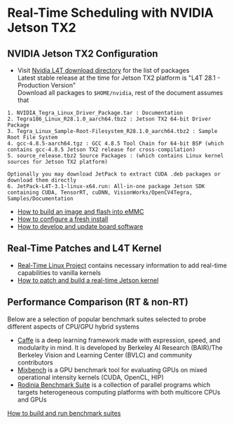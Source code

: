 # Real-Time Scheduling with NVIDIA Jetson TX2

## NVIDIA Jetson TX2 Configuration
* Visit [Nvidia L4T download directory](https://developer.nvidia.com/embedded/linux-tegra) for the list of packages  
Latest stable release at the time for Jetson TX2 platform is "L4T 28.1 - Production Version"  
Download all packages to `$HOME/nvidia`, rest of the document assumes that
```
1. NVIDIA_Tegra_Linux_Driver_Package.tar : Documentation
2. Tegra186_Linux_R28.1.0_aarch64.tbz2 : Jetson TX2 64-bit Driver Package
3. Tegra_Linux_Sample-Root-Filesystem_R28.1.0_aarch64.tbz2 : Sample Root File System
4. gcc-4.8.5-aarch64.tgz : GCC 4.8.5 Tool Chain for 64-bit BSP (which contains gcc-4.8.5 Jetson TX2 release for cross-compilation)
5. source_release.tbz2 Source Packages : (which contains Linux kernel sources for Jetson TX2 platform)

Optionally you may download JetPack to extract CUDA .deb packages or download them directly
6. JetPack-L4T-3.1-linux-x64.run: All-in-one package Jetson SDK containing CUDA, TensorRT, cuDNN, VisionWorks/OpenCV4Tegra, Samples/Documentation
```

* [How to build an image and flash into eMMC](docs/README.00-flashing.md)
* [How to configure a fresh install](docs/README.01-configure.md)
* [How to develop and update board software](docs/README.02-development.md)

## Real-Time Patches and L4T Kernel
* [Real-Time Linux Project](https://rt.wiki.kernel.org/index.php/Main_Page) contains necessary information to add real-time capabilities to vanilla kernels  
* [How to patch and build a real-time Jetson kernel](docs/README.03-realtime.md)

## Performance Comparison (RT & non-RT)
Below are a selection of popular benchmark suites selected to probe different aspects of CPU/GPU hybrid systems
* [Caffe](https://github.com/kozyilmaz/nvidia-jetson-rt/blob/master/docs/README.04-benchmarks.md#caffe) is a deep learning framework made with expression, speed, and modularity in mind. It is developed by Berkeley AI Research (BAIR)/The Berkeley Vision and Learning Center (BVLC) and community contributors
* [Mixbench](https://github.com/kozyilmaz/nvidia-jetson-rt/blob/master/docs/README.04-benchmarks.md#mixbench) is a GPU benchmark tool for evaluating GPUs on mixed operational intensity kernels (CUDA, OpenCL, HIP)
* [Rodinia Benchmark Suite](https://github.com/kozyilmaz/nvidia-jetson-rt/blob/master/docs/README.04-benchmarks.md#rodinia) is a collection of parallel programs which targets heterogeneous computing platforms with both multicore CPUs and GPUs

[How to build and run benchmark suites](docs/README.04-benchmarks.md)


